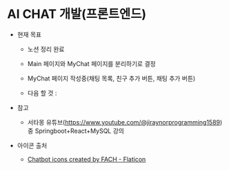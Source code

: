 # AI CHAT 개발(프론트엔드)

- 현재 목표

    - 노션 정리 완료

    - Main 페이지와 MyChat 페이지를 분리하기로 결정

    - MyChat 페이지 작성중(채팅 목록, 친구 추가 버튼, 채팅 추가 버튼)

    - 다음 할 것 : 

- 참고

    - 서타몽 유튜브(https://www.youtube.com/@jiraynorprogramming1589) 중 Springboot+React+MySQL 강의

- 아이콘 출처

    - <a href="https://www.flaticon.com/free-icons/chatbot" title="chatbot icons">Chatbot icons created by FACH - Flaticon</a>